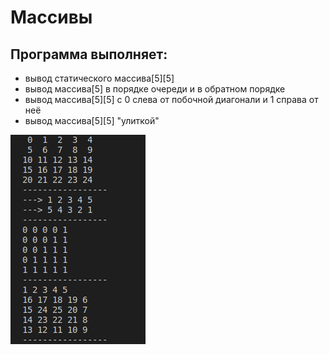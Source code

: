 # Массивы
## Программа выполняет:
- вывод статического массива[5][5]
- вывод массива[5] в порядке очереди и в обратном порядке
- вывод массива[5][5] с 0 слева от побочной диагонали и 1 справа от неё
- вывод массива[5][5] "улиткой"

![array](/picture/array.png)
